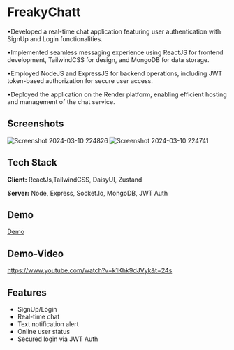 
# FreakyChatt

•Developed a real-time chat application featuring user authentication with SignUp and Login functionalities.

•Implemented seamless messaging experience using ReactJS for frontend development, TailwindCSS for design, and MongoDB for data storage.

•Employed NodeJS and ExpressJS for backend operations, including JWT token-based authorization for secure user access.

•Deployed the application on the Render platform, enabling efficient hosting and management of the chat service.


## Screenshots

![Screenshot 2024-03-10 224826](https://github.com/Shubhodeep100/FreakyChat/assets/96099026/4833f72a-50e3-4d60-b389-2765839f5630)
![Screenshot 2024-03-10 224741](https://github.com/Shubhodeep100/FreakyChat/assets/96099026/5b0427a1-a4f3-49aa-99a1-eed64e983380)


## Tech Stack

**Client:** ReactJs,TailwindCSS, DaisyUI, Zustand

**Server:** Node, Express, Socket.Io, MongoDB, JWT Auth


## Demo

[Demo](https://freakychat.onrender.com/login)

## Demo-Video  
https://www.youtube.com/watch?v=k1Khk9dJVyk&t=24s

## Features

- SignUp/Login
- Real-time chat
- Text notification alert
- Online user status
- Secured login via JWT Auth

